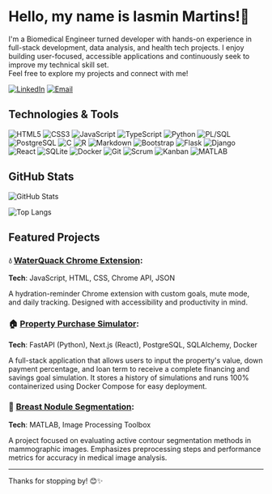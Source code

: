# Hello, my name is Iasmin Martins!👋

I'm a Biomedical Engineer turned developer with hands-on experience in full-stack development, data analysis, and health tech projects. I enjoy building user-focused, accessible applications and continuously seek to improve my technical skill set.  
Feel free to explore my projects and connect with me! 

[![LinkedIn](https://img.shields.io/badge/LinkedIn-000?style=for-the-badge&logo=linkedin)](https://www.linkedin.com/in/iasmin-martins-7b75292a6/) [![Email](https://img.shields.io/badge/Email-000?style=for-the-badge&logo=gmail)](mailto:iasminmartinsc@hotmail.com)

## Technologies & Tools
![HTML5](https://img.shields.io/badge/HTML5-000?style=for-the-badge&logo=html5) ![CSS3](https://img.shields.io/badge/CSS3-000?style=for-the-badge&logo=css3) ![JavaScript](https://img.shields.io/badge/JavaScript-000?style=for-the-badge&logo=javascript) ![TypeScript](https://img.shields.io/badge/TypeScript-000?style=for-the-badge&logo=typescript) ![Python](https://img.shields.io/badge/Python-000?style=for-the-badge&logo=python) ![PL/SQL](https://img.shields.io/badge/PL%2FSQL-000?style=for-the-badge&logo=oracle&logoColor=red) ![PostgreSQL](https://img.shields.io/badge/PostgreSQL-000?style=for-the-badge&logo=postgresql) ![C](https://img.shields.io/badge/C-000?style=for-the-badge&logo=c) ![R](https://img.shields.io/badge/R-000?style=for-the-badge&logo=r) ![Markdown](https://img.shields.io/badge/Markdown-000?style=for-the-badge&logo=markdown) ![Bootstrap](https://img.shields.io/badge/Bootstrap-000?style=for-the-badge&logo=bootstrap) ![Flask](https://img.shields.io/badge/Flask-000?style=for-the-badge&logo=flask) ![Django](https://img.shields.io/badge/Django-000?style=for-the-badge&logo=django) ![React](https://img.shields.io/badge/React-000?style=for-the-badge&logo=react) ![SQLite](https://img.shields.io/badge/SQLite-000?style=for-the-badge&logo=sqlite) ![Docker](https://img.shields.io/badge/Docker-000?style=for-the-badge&logo=docker) ![Git](https://img.shields.io/badge/GIT-000?style=for-the-badge&logo=git) ![Scrum](https://img.shields.io/badge/Scrum-000?style=for-the-badge&logo=trello) ![Kanban](https://img.shields.io/badge/Kanban-000?style=for-the-badge&logo=asana) ![MATLAB](https://img.shields.io/badge/MATLAB-000?style=for-the-badge&logo=mathworks)

## GitHub Stats
![GitHub Stats](https://github-readme-stats.vercel.app/api?username=iasminmartins&theme=aura&show_icons=true) 

![Top Langs](https://github-readme-stats-git-masterrstaa-rickstaa.vercel.app/api/top-langs/?username=iasminmartins&theme=aura&layout=compact)

## Featured Projects
### 💧 [**WaterQuack Chrome Extension**](https://github.com/iasminmartins/WaterQuack): 

**Tech**: JavaScript, HTML, CSS, Chrome API, JSON

A hydration-reminder Chrome extension with custom goals, mute mode, and daily tracking. Designed with accessibility and productivity in mind.  

### 🏠 [**Property Purchase Simulator**](https://github.com/iasminmartins/Property-purchase-simulator):

**Tech**: FastAPI (Python), Next.js (React), PostgreSQL, SQLAlchemy, Docker

A full-stack application that allows users to input the property's value, down payment percentage, and loan term to receive a complete financing and savings goal simulation. It stores a history of simulations and runs 100% containerized using Docker Compose for easy deployment.

### 🧠 [**Breast Nodule Segmentation**](https://github.com/iasminmartins/Breast-nodule-segmentation):

**Tech**: MATLAB, Image Processing Toolbox

A project focused on evaluating active contour segmentation methods in mammographic images. Emphasizes preprocessing steps and performance metrics for accuracy in medical image analysis.  

--- 
Thanks for stopping by! 😊✨
